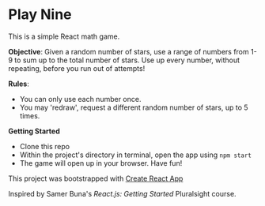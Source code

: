 # Play Nine

This is a simple React math game.

**Objective**: Given a random number of stars, use a range of numbers from 1-9 to sum up to the total number of stars. Use up every number, without repeating, before you run out of attempts!

**Rules**: 
  * You can only use each number once.
  * You may 'redraw', request a different random number of stars, up to 5 times.


**Getting Started**
  * Clone this repo
  * Within the project's directory in terminal, open the app using `npm start`
  * The game will open up in your browser. Have fun! 

This project was bootstrapped with [Create React App](https://github.com/facebook/create-react-app)

Inspired by Samer Buna's *React.js: Getting Started* Pluralsight course.


